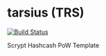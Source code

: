 tarsius (TRS)
===========

[![Build Status](https://travis-ci.org/RazorLove/tarsius.png?branch=master)](https://travis-ci.org/RazorLove/tarsius)


Scrypt Hashcash PoW Template